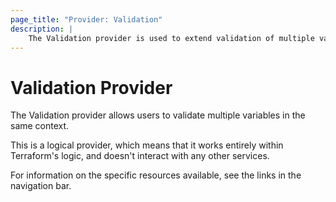 ```yaml
---
page_title: "Provider: Validation"
description: |
    The Validation provider is used to extend validation of multiple variables into a single context.
---
```


# Validation Provider

The Validation provider allows users to validate multiple variables in the same context.

This is a logical provider, which means that it works entirely within Terraform's logic, and doesn't interact with any
other services.

For information on the specific resources available, see the links in the navigation bar.
